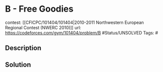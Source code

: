 # B - Free Goodies

contest: [[CFICPC/101404/101404|2010-2011 Northwestern European Regional Contest (NWERC 2010)]]
url: https://codeforces.com/gym/101404/problem/B
#Status/UNSOLVED
Tags: #

## Description

## Solution

